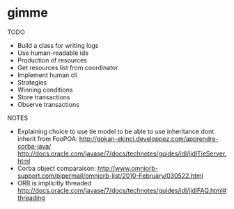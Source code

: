 # gimme

TODO
- Build a class for writing logs
- Use human-readable ids
- Production of resources
- Get resources list from coordinator
- Implement human cli
- Strategies
- Winning conditions
- Store transactions
- Observe transactions

NOTES
- Explaining choice to use tie model to be able to use inheritance
  dont inherit from FooPOA:
  http://gokan-ekinci.developpez.com/apprendre-corba-java/
  http://docs.oracle.com/javase/7/docs/technotes/guides/idl/jidlTieServer.html
- Corba object comparaison: http://www.omniorb-support.com/pipermail/omniorb-list/2010-February/030522.html
- ORB is implicitly threaded http://docs.oracle.com/javase/7/docs/technotes/guides/idl/jidlFAQ.html#threading
